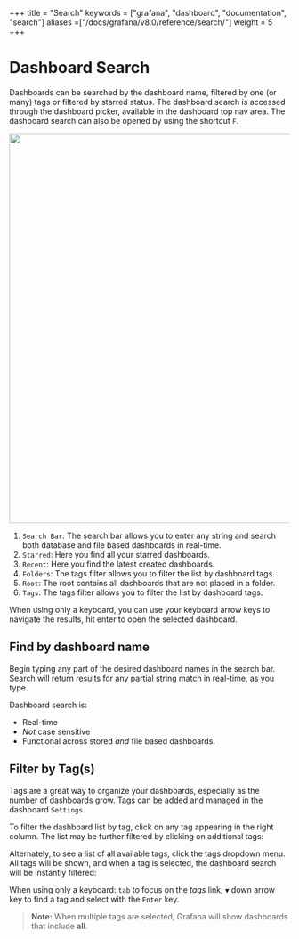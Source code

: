 +++
title = "Search"
keywords = ["grafana", "dashboard", "documentation", "search"]
aliases =["/docs/grafana/v8.0/reference/search/"]
weight = 5
+++


# Dashboard Search

Dashboards can be searched by the dashboard name, filtered by one (or many) tags or filtered by starred status. The dashboard search is accessed through the dashboard picker, available in the dashboard top nav area. The dashboard search can also be opened by using the shortcut `F`.

<img class="no-shadow" src="/static/img/docs/v50/dashboard_search_annotated.png" width="700px">

1. `Search Bar`: The search bar allows you to enter any string and search both database and file based dashboards in real-time.
1. `Starred`: Here you find all your starred dashboards.
1. `Recent`: Here you find the latest created dashboards.
1. `Folders`: The tags filter allows you to filter the list by dashboard tags.
1. `Root`: The root contains all dashboards that are not placed in a folder.
1. `Tags`: The tags filter allows you to filter the list by dashboard tags.

When using only a keyboard, you can use your keyboard arrow keys to navigate the results, hit enter to open the selected dashboard.

## Find by dashboard name

Begin typing any part of the desired dashboard names in the search bar. Search will return results for any partial string match in real-time, as you type.

Dashboard search is:
- Real-time
- *Not* case sensitive
- Functional across stored *and* file based dashboards.

## Filter by Tag(s)

Tags are a great way to organize your dashboards, especially as the number of dashboards grow. Tags can be added and managed in the dashboard `Settings`.

To filter the dashboard list by tag, click on any tag appearing in the right column. The list may be further filtered by clicking on additional tags:

Alternately, to see a list of all available tags, click the tags dropdown menu. All tags will be shown, and when a tag is selected, the dashboard search will be instantly filtered:

When using only a keyboard: `tab` to focus on the *tags* link, `▼` down arrow key to find a tag and select with the `Enter` key.

> **Note:** When multiple tags are selected, Grafana will show dashboards that include **all**.
